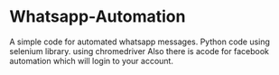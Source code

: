 # Whatsapp-Automation
A simple code for automated whatsapp messages. Python code using selenium library. using chromedriver 
Also there is acode for facebook automation which will login to your account.
